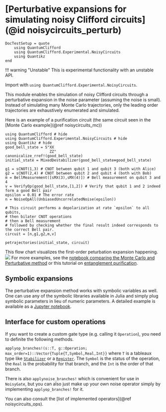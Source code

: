 # [Perturbative expansions for simulating noisy Clifford circuits](@id noisycircuits_perturb)

```@meta
DocTestSetup = quote
    using QuantumClifford
    using QuantumClifford.Experimental.NoisyCircuits
    using Quantikz
end
```

!!! warning "Unstable"
    This is experimental functionality with an unstable API.
    
Import with `using QuantumClifford.Experimental.NoisyCircuits`.

This module enables the simulation of noisy Clifford circuits through a perturbative expansion in the noise parameter (assuming the noise is small).
Instead of simulating many Monte Carlo trajectories, only the leading order trajectories are exhaustively enumerated and simulated.

Here is an example of a purification circuit (the same circuit seen in the [Monte Carlo example](@ref noisycircuits_mc))

```@example
using QuantumClifford # hide
using QuantumClifford.Experimental.NoisyCircuits # hide
using Quantikz # hide
good_bell_state = S"XX
                    ZZ"
canonicalize_rref!(good_bell_state)
initial_state = MixedDestabilizer(good_bell_state⊗good_bell_state)

g1 = sCNOT(1,3) # CNOT between qubit 1 and qubit 3 (both with Alice)
g2 = sCNOT(2,4) # CNOT between qubit 2 and qubit 4 (both with Bob)
m = BellMeasurement([sMX(3),sMX(4)]) # Bell measurement on qubit 3 and 4
v = VerifyOp(good_bell_state,[1,2]) # Verify that qubit 1 and 2 indeed form a good Bell pair
epsilon = 0.01 # The error rate
n = NoiseOpAll(UnbiasedUncorrelatedNoise(epsilon))

# This circuit performs a depolarization at rate `epsilon` to all qubits,
# then bilater CNOT operations
# then a Bell measurement
# followed by checking whether the final result indeed corresponds to the correct Bell pair.
circuit = [n,g1,g2,m,v]

petrajectories(initial_state, circuit)
```

This flow chart visualizes the first-order peturbation expansion happening.
[![](https://mermaid.ink/img/pako:eNq1lltvmzAUgP-K5T60k6DiFrogbS_r9raLljxUCXkwxiRWDI58WRc1_e91MVlIyzRteH4JHH_n41g6jv0AMS8JzGDeVIzf4w0SCsxv8waYIRVSZHl3BxaLFfD994cZrTVDivIGRIe1mQzR1fLDl69zEHrx6s2fs2KbVfxdVmiz8OssW4PlNcZEykMbi451RV5yxhYDbPEbFgP_2sAfheCiQ_EwGp2XIIjUTEXL7-3vqscVfaXF4gEMD-jCc64LGk7q-mo503UXkgA1JZD7uuCMYrATvEAFZVQReSy5q8_m9kNxP2QezOsPxDSRy289jZ0-jbnQBHTFAvAOBNfTIJ4k6UvuE6JMCwIsE8TpJEinryEmT7YWnCQ3aZCsjn2yZ8R2C6goY9lF1Q4PVLxRfoVqyvYZuJwRQatLTyrBtyS7CNrRV3StM95ROHDg8Y7IwVoiB2uJRq6la2wXksiFJB4nMbtonMBuwH91MNpsZ60nAOfzHe7f01JtsnD308OccZEVDOGtN_SBl8bQuTFyboydGxPnxolzY-rceOPc-Na5ceq-w__DpnG_a8Lx2wZ6sCaiRrQ0V8GH5w_kUG1ITXKYmceSVMj8FebmlvhoUKQVn-0bDDNljn4PCq7XG5hVz0e3B_WuNMfALUVrgepf0R1qFpyf3klJFRef7eWzvYM-PgGgdnFL?type=png)](https://mermaid-js.github.io/mermaid-live-editor/edit#pako:eNq1lltvmzAUgP-K5T60k6DiFrogbS_r9raLljxUCXkwxiRWDI58WRc1_e91MVlIyzRteH4JHH_n41g6jv0AMS8JzGDeVIzf4w0SCsxv8waYIRVSZHl3BxaLFfD994cZrTVDivIGRIe1mQzR1fLDl69zEHrx6s2fs2KbVfxdVmiz8OssW4PlNcZEykMbi451RV5yxhYDbPEbFgP_2sAfheCiQ_EwGp2XIIjUTEXL7-3vqscVfaXF4gEMD-jCc64LGk7q-mo503UXkgA1JZD7uuCMYrATvEAFZVQReSy5q8_m9kNxP2QezOsPxDSRy289jZ0-jbnQBHTFAvAOBNfTIJ4k6UvuE6JMCwIsE8TpJEinryEmT7YWnCQ3aZCsjn2yZ8R2C6goY9lF1Q4PVLxRfoVqyvYZuJwRQatLTyrBtyS7CNrRV3StM95ROHDg8Y7IwVoiB2uJRq6la2wXksiFJB4nMbtonMBuwH91MNpsZ60nAOfzHe7f01JtsnD308OccZEVDOGtN_SBl8bQuTFyboydGxPnxolzY-rceOPc-Na5ceq-w__DpnG_a8Lx2wZ6sCaiRrQ0V8GH5w_kUG1ITXKYmceSVMj8FebmlvhoUKQVn-0bDDNljn4PCq7XG5hVz0e3B_WuNMfALUVrgepf0R1qFpyf3klJFRef7eWzvYM-PgGgdnFL)
For more examples, see the [notebook comparing the Monte Carlo and Perturbative method](https://nbviewer.jupyter.org/github/QuantumSavory/QuantumClifford.jl/blob/master/docs/src/notebooks/Perturbative_Expansions_vs_Monte_Carlo_Simulations.ipynb) or this tutorial on [entanglement purification](https://github.com/QuantumSavory/QuantumClifford.jl/blob/master/docs/src/notebooks/Noisy_Circuits_Tutorial_with_Purification_Circuits.ipynb).

## Symbolic expansions

The perturbative expansion method works with symbolic variables as well. One can use any of the symbolic libraries available in Julia and simply plug symbolic parameters in lieu of numeric parameters. A detailed example is available as a [Jupyter notebook](https://nbviewer.jupyter.org/github/QuantumSavory/QuantumClifford.jl/blob/master/docs/src/notebooks/Symbolic_Perturbative_Expansions.ipynb).

## Interface for custom operations

If you want to create a custom gate type (e.g. calling it `Operation`), you need to definite the following methods.

`applyop_branches!(s::T, g::Operation; max_order=1)::Vector{Tuple{T,Symbol,Real,Int}}` where `T` is a tableaux type like [`Stabilizer`](@ref) or a [`Register`](@ref).
The `Symbol` is the status of the operation, the `Real` is the probability for that branch, and the `Int` is the order of that branch.

There is also `applynoise_branches!` which is convenient for use in `NoisyGate`, but you can also just make up your own noise operator simply by implementing `applyop_branches!` for it.

You can also consult the [list of implemented operators](@ref noisycircuits_ops).
